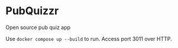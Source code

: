 # PubQuizzr
Open source pub quiz app

Use ``docker compose up --build`` to run. Access port 3011 over HTTP.